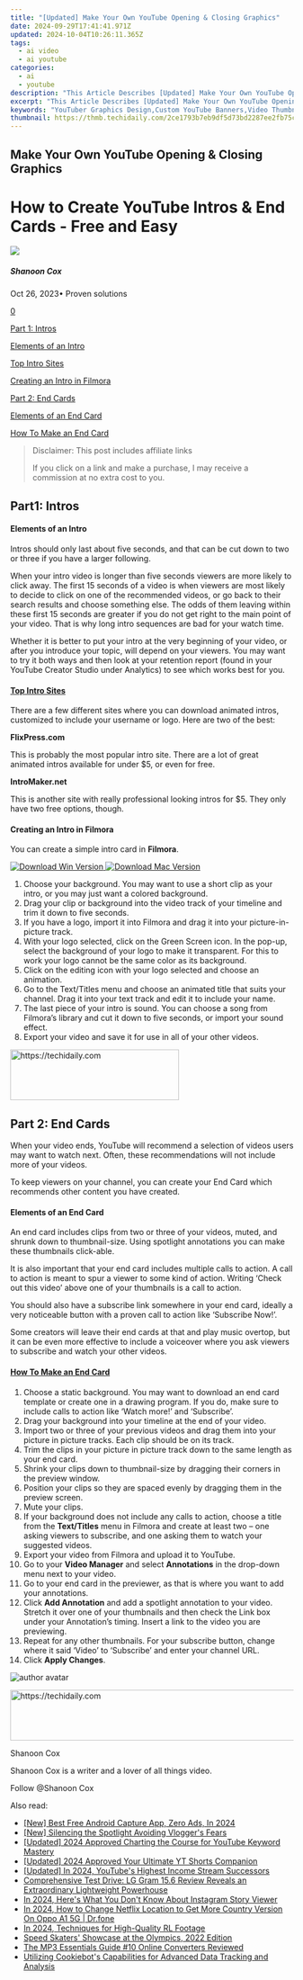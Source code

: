 ```yaml
---
title: "[Updated] Make Your Own YouTube Opening & Closing Graphics"
date: 2024-09-29T17:41:41.971Z
updated: 2024-10-04T10:26:11.365Z
tags:
  - ai video
  - ai youtube
categories:
  - ai
  - youtube
description: "This Article Describes [Updated] Make Your Own YouTube Opening & Closing Graphics"
excerpt: "This Article Describes [Updated] Make Your Own YouTube Opening & Closing Graphics"
keywords: "YouTuber Graphics Design,Custom YouTube Banners,Video Thumbnail Creation,Opening Graphic Ideas,Closing Video Graphics,DIY Video Edits,Personalized Video Frames"
thumbnail: https://thmb.techidaily.com/2ce1793b7eb9df5d73bd2287ee2fb75c54bfd7ec38a9d51d9c25c70c5f788347.jpg
---
```


## Make Your Own YouTube Opening & Closing Graphics

# How to Create YouTube Intros & End Cards - Free and Easy

![](https://images.wondershare.com/filmora/article-images/shannon-cox.jpg)

##### Shanoon Cox

 Oct 26, 2023• Proven solutions

[0](#commentsBoxSeoTemplate)

[Part 1: Intros](#part1)

[Elements of an Intro](#elements)

[Top Intro Sites](#top)

[Creating an Intro in Filmora](#creating)

[Part 2: End Cards](#part2)

[Elements of an End Card](#element)

[How To Make an End Card](#how-to)

>  Disclaimer: This post includes affiliate links
>
>  If you click on a link and make a purchase, I may receive a commission at no extra cost to you.
>

## Part1: Intros

#### Elements of an Intro

Intros should only last about five seconds, and that can be cut down to two or three if you have a larger following.

When your intro video is longer than five seconds viewers are more likely to click away. The first 15 seconds of a video is when viewers are most likely to decide to click on one of the recommended videos, or go back to their search results and choose something else. The odds of them leaving within these first 15 seconds are greater if you do not get right to the main point of your video. That is why long intro sequences are bad for your watch time.

Whether it is better to put your intro at the very beginning of your video, or after you introduce your topic, will depend on your viewers. You may want to try it both ways and then look at your retention report (found in your YouTube Creator Studio under Analytics) to see which works best for you.

#### [Top Intro Sites](https://tools.techidaily.com/wondershare/filmora/download/)

There are a few different sites where you can download animated intros, customized to include your username or logo. Here are two of the best:

**FlixPress.com**

This is probably the most popular intro site. There are a lot of great animated intros available for under $5, or even for free.

**IntroMaker.net**

This is another site with really professional looking intros for $5\. They only have two free options, though.

#### Creating an Intro in Filmora

You can create a simple intro card in **Filmora**.

[![Download Win Version](https://images.wondershare.com/filmora/guide/download-btn-win.jpg) ](https://tools.techidaily.com/wondershare/filmora/download/) [![Download Mac Version](https://images.wondershare.com/filmora/guide/download-btn-mac.jpg) ](https://tools.techidaily.com/wondershare/filmora/download/)

1. Choose your background. You may want to use a short clip as your intro, or you may just want a colored background.
2. Drag your clip or background into the video track of your timeline and trim it down to five seconds.
3. If you have a logo, import it into Filmora and drag it into your picture-in-picture track.
4. With your logo selected, click on the Green Screen icon. In the pop-up, select the background of your logo to make it transparent. For this to work your logo cannot be the same color as its background.
5. Click on the editing icon with your logo selected and choose an animation.
6. Go to the Text/Titles menu and choose an animated title that suits your channel. Drag it into your text track and edit it to include your name.
7. The last piece of your intro is sound. You can choose a song from Filmora’s library and cut it down to five seconds, or import your sound effect.
8. Export your video and save it for use in all of your other videos.

<!-- affiliate ads begin -->
<a href="https://aligracehair.sjv.io/c/5597632/1938716/19272" target="_top" id="1938716">
  <img src="//a.impactradius-go.com/display-ad/19272-1938716" border="0" alt="https://techidaily.com" width="300" height="90"/>
</a>
<img height="0" width="0" src="https://aligracehair.sjv.io/i/5597632/1938716/19272" style="position:absolute;visibility:hidden;" border="0" />
<!-- affiliate ads end -->

## Part 2: End Cards

When your video ends, YouTube will recommend a selection of videos users may want to watch next. Often, these recommendations will not include more of your videos.

To keep viewers on your channel, you can create your End Card which recommends other content you have created.

#### Elements of an End Card

An end card includes clips from two or three of your videos, muted, and shrunk down to thumbnail-size. Using spotlight annotations you can make these thumbnails click-able.

It is also important that your end card includes multiple calls to action. A call to action is meant to spur a viewer to some kind of action. Writing ‘Check out this video’ above one of your thumbnails is a call to action.

You should also have a subscribe link somewhere in your end card, ideally a very noticeable button with a proven call to action like ‘Subscribe Now!’.

Some creators will leave their end cards at that and play music overtop, but it can be even more effective to include a voiceover where you ask viewers to subscribe and watch your other videos.

#### [How To Make an End Card](https://tools.techidaily.com/wondershare/filmora/download/)

1. Choose a static background. You may want to download an end card template or create one in a drawing program. If you do, make sure to include calls to action like ‘Watch more!’ and ‘Subscribe’.
2. Drag your background into your timeline at the end of your video.
3. Import two or three of your previous videos and drag them into your picture in picture tracks. Each clip should be on its track.
4. Trim the clips in your picture in picture track down to the same length as your end card.
5. Shrink your clips down to thumbnail-size by dragging their corners in the preview window.
6. Position your clips so they are spaced evenly by dragging them in the preview screen.
7. Mute your clips.
8. If your background does not include any calls to action, choose a title from the **Text/Titles** menu in Filmora and create at least two – one asking viewers to subscribe, and one asking them to watch your suggested videos.
9. Export your video from Filmora and upload it to YouTube.
10. Go to your **Video Manager** and select **Annotations** in the drop-down menu next to your video.
11. Go to your end card in the previewer, as that is where you want to add your annotations.
12. Click **Add Annotation** and add a spotlight annotation to your video. Stretch it over one of your thumbnails and then check the Link box under your Annotation’s timing. Insert a link to the video you are previewing.
13. Repeat for any other thumbnails. For your subscribe button, change where it said ‘Video’ to ‘Subscribe’ and enter your channel URL.
14. Click **Apply Changes**.

![author avatar](https://images.wondershare.com/filmora/article-images/shannon-cox.jpg)

<!-- affiliate ads begin -->
<a href="https://appsumo.8odi.net/c/5597632/2144285/7443" target="_top" id="2144285">
  <img src="//a.impactradius-go.com/display-ad/7443-2144285" border="0" alt="https://techidaily.com" width="728" height="90"/>
</a>
<img height="0" width="0" src="https://appsumo.8odi.net/i/5597632/2144285/7443" style="position:absolute;visibility:hidden;" border="0" />
<!-- affiliate ads end -->

Shanoon Cox

Shanoon Cox is a writer and a lover of all things video.

Follow @Shanoon Cox

<ins class="adsbygoogle"
     style="display:block"
     data-ad-format="autorelaxed"
     data-ad-client="ca-pub-7571918770474297"
     data-ad-slot="1223367746"></ins>

<ins class="adsbygoogle"
     style="display:block"
     data-ad-client="ca-pub-7571918770474297"
     data-ad-slot="8358498916"
     data-ad-format="auto"
     data-full-width-responsive="true"></ins>

<span class="atpl-alsoreadstyle">Also read:</span>
<div><ul>
<li><a href="https://visual-screen-recording.techidaily.com/new-best-free-android-capture-app-zero-ads-in-2024/"><u>[New] Best Free Android Capture App, Zero Ads, In 2024</u></a></li>
<li><a href="https://youtube-lab.techidaily.com/ilencing-the-spotlight-avoiding-vloggers-fears/"><u>[New] Silencing the Spotlight Avoiding Vlogger's Fears</u></a></li>
<li><a href="https://youtube-lab.techidaily.com/ed-2024-approved-charting-the-course-for-youtube-keyword-mastery/"><u>[Updated] 2024 Approved Charting the Course for YouTube Keyword Mastery</u></a></li>
<li><a href="https://youtube-lab.techidaily.com/ed-2024-approved-your-ultimate-yt-shorts-companion/"><u>[Updated] 2024 Approved Your Ultimate YT Shorts Companion</u></a></li>
<li><a href="https://youtube-lab.techidaily.com/ed-in-2024-youtubes-highest-income-stream-successors/"><u>[Updated] In 2024, YouTube's Highest Income Stream Successors</u></a></li>
<li><a href="https://buynow-info.techidaily.com/comprehensive-test-drive-lg-gram-156-review-reveals-an-extraordinary-lightweight-powerhouse/"><u>Comprehensive Test Drive: LG Gram 15.6 Review Reveals an Extraordinary Lightweight Powerhouse</u></a></li>
<li><a href="https://instagram-video-recordings.techidaily.com/in-2024-heres-what-you-dont-know-about-instagram-story-viewer/"><u>In 2024, Here's What You Don't Know About Instagram Story Viewer</u></a></li>
<li><a href="https://review-topics.techidaily.com/in-2024-how-to-change-netflix-location-to-get-more-country-version-on-oppo-a1-5g-drfone-by-drfone-virtual-android/"><u>In 2024, How to Change Netflix Location to Get More Country Version On Oppo A1 5G | Dr.fone</u></a></li>
<li><a href="https://on-screen-recording.techidaily.com/in-2024-techniques-for-high-quality-rl-footage/"><u>In 2024, Techniques for High-Quality RL Footage</u></a></li>
<li><a href="https://extra-tips.techidaily.com/speed-skaters-showcase-at-the-olympics-2022-edition/"><u>Speed Skaters' Showcase at the Olympics, 2022 Edition</u></a></li>
<li><a href="https://youtube-lab.techidaily.com/p3-essentials-guide-10-online-converters-reviewed/"><u>The MP3 Essentials Guide #10 Online Converters Reviewed</u></a></li>
<li><a href="https://vp-tips.techidaily.com/utilizing-cookiebots-capabilities-for-advanced-data-tracking-and-analysis/"><u>Utilizing Cookiebot's Capabilities for Advanced Data Tracking and Analysis</u></a></li>
</ul></div>

